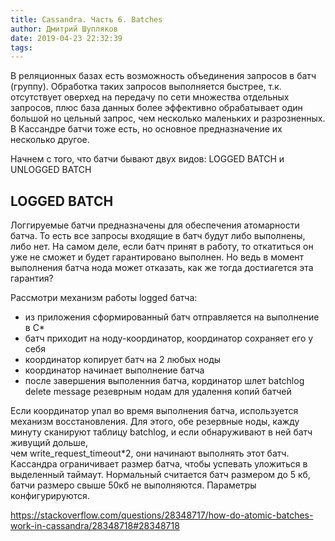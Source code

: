 ```yaml
---
title: Cassandra. Часть 6. Batches
author: Дмитрий Шупляков
date: 2019-04-23 22:32:39
tags:
---
```

В реляционных базах есть возможность объединения запросов в батч (группу). Обработка таких запросов выполняется быстрее, 
т.к. отсутствует оверхед на передачу по сети множества отдельных запросов, плюс база данных более эффективно обрабатывает один 
большой но цельный запрос, чем несколько маленьких и разрозненных. В Кассандре батчи тоже есть, но основное предназначение их 
несколько другое.

<!-- more -->

Начнем с того, что батчи бывают двух видов: LOGGED BATCH и UNLOGGED BATCH 

## LOGGED BATCH 

Логгируемые батчи предназначены для обеспечения атомарности батча. То есть все запросы входящие в батч будут либо выполнены, либо нет.
На самом деле, если батч принят в работу, то откатиться он уже не сможет и будет гарантировано выполнен. Но ведь в момент выполнения 
батча нода может отказать, как же тогда достиагется эта гарантия? 

Рассмотри механизм работы logged батча:
- из приложения сформированный батч отправляется на выполнение в С*
- батч приходит на ноду-координатор, координатор сохраняет его у себя
- координатор копирует батч на 2 любых ноды
- координатор начинает выполнение батча
- после завершения выполенния батча, кординатор шлет batchlog delete message резеврным нодам для удалення копий батчей


Если координатор упал во время выполнения батча, используется механизм восстановления. Для этого, обе резервные ноды, 
кажду минуту сканируют таблицу batchlog, и если обнаруживают в ней батч живущий дольше,  
чем write_request_timeout*2, они начинают выполнять этот батч. 
Кассандра ограничивает размер батча, чтобы успевать уложиться в выделенный таймаут. 
Нормальный считается батч размером до 5 кб, батчи размеро свыше 50кб не выполняются. Параметры конфигурируются.


https://stackoverflow.com/questions/28348717/how-do-atomic-batches-work-in-cassandra/28348718#28348718
